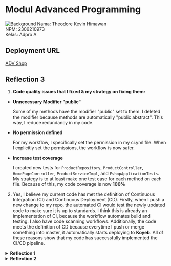 # Modul Advanced Programming
![Background](https://www.xyzonemedia.com/wp-content/uploads/2024/10/Screenshot_2024-06-20_115902.png)
Nama: Theodore Kevin Himawan<br />
NPM: 2306210973<br />
Kelas: Adpro A

## Deployment URL
[ADV Shop](selfish-magda-theokevh-b6e25430.koyeb.app/)

## Reflection 3

1. **Code quality issues that I fixed & my strategy on fixing them:**

<ul>
    <li>
        <b>Unnecessary Modifier "public"</b>
        <p>
            Some of my methods have the modifier "public" set to them. I deleted the modifier because methods are automatically "public abstract". This way, I reduce redundancy in my code.
        </p>
    </li>
    <li>
        <b>No permission defined</b>
        <p>
            For my workflow, I specifically set the permission in my ci.yml file. When I explicitly set the permissions, the workflow is now safer.
        </p>
    </li>
    <li>
        <b>Increase test coverage</b>
        <p>
            I created new tests for <code>ProductRepository</code>, <code>ProductController</code>, <code>HomePageController</code>, <code>ProductServiceImpl</code>, and <code>EshopApplicationTests</code>. My strategy is to at least make one test case for each method on each file. Because of this, my code coverage is now <b>100%</b>
        </p>
    </li>
</ul>

2. Yes, I believe my current code has met the definition of Continuous Integration (CI) and Continuous Deployment (CD). Firstly, when I push a new change to my repo, the automated CI would test the newly updated code to make sure it is up to standards. I think this is already an implementation of CI, because the workflow automates build and testing. I also have code scanning workflows. Additionally, the code meets the definition of CD because everytime I push or merge something into master, it automatically starts deploying to <b>Koyeb</b>. All of these reasons show that my code has successfully implemented the CI/CD pipeline.

<details>
  <summary><b>Reflection 1</b></summary>

## Reflection 1

Clean code principles & secure coding practices that I have applied to my code:

1. **Meaningful Names**  
   I have given clear & descriptive names for all of my variables, classes, and functions.

2. **Don't Repeat Yourself (DRY)**  
   I have avoided code duplication by reusing components that I have previously made.

3. **Single Responsibility Principle (SRP)**  
   I separated the classes based on their functions. So, each class only has one responsibility instead of doing a lot of things at once.

4. **Consistent Code**  
   I have tried to write consistent code by using the same conventions and ensuring the formatting is the same across all files, making it more readable.

5. **Avoiding Hardcoded Values**  
   I created my own model `Product` to store the data instead of writing it one by one.

6. **Proper Redirection**  
   After **creating**, **editing**, or **deleting** a product, the user is redirected back to the product list page to avoid data duplication.

**Issue Found:**  
I found a mistake in the code. There is a warning message:
> `cannot resolve 'products'`

I think this happens because, in the controller, the `productListPage` method did not correctly add the product.  
I fixed it by changing the return value from `'ProductList'` to match the actual HTML page name.

**Future Improvement:**
- I have not added comments to my code.
- I should include a few **clear comments** to improve readability and maintainability.

</details>

<details>
    <summary><b>Reflection 2</b></summary>

## Reflection 2 

1. After writing unit tests, I feel tired, but I understand the importance of testing (both unit & functional tests) in software development. I think we should make unit tests according to how many functions/methods we have. Each method should have a corresponding unit test. We should also have unit tests to check for edge cases. If we have 100% code coverage, it does not mean that our code has no bugs or error. Code coverage only means how much of our code is tested, not if it works properly as we want or not.


2. When a new functional test is created, I think it does not implement clean code. Many variables and setup processes will be replicated. It is not aligned with the do not repeat yourself principle. To fix this, we can create a base functional test class so that it can be reused multiple times by others. For example, the base URL can be written so that the tests do not need to initialize it again and again.

</details>